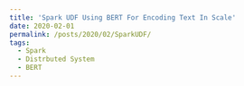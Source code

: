 ```yaml
---
title: 'Spark UDF Using BERT For Encoding Text In Scale'
date: 2020-02-01
permalink: /posts/2020/02/SparkUDF/
tags:
  - Spark
  - Distrbuted System
  - BERT
---
```



 
